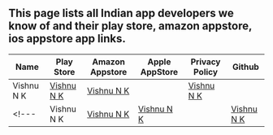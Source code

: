 ## This page lists all Indian app developers we know of and their play store, amazon appstore, ios appstore app links.

|  Name  |  Play Store | Amazon Appstore  | Apple AppStore  | Privacy Policy  |  Github |
| ------------ | ------------ | ------------ | ------------ | ------------ | ------------ |
|  Vishnu N K |  [Vishnu N K](https://play.google.com/store/apps/developer?id=Vishnu+N+K) | [Vishnu N K](https://www.amazon.com/s?rh=n%3A2350149011%2Cp_4%3AVishnu+N+K&ref=bl_dp_s_web_0) |   | [Vishnu N K](https://appchoose.blogspot.com/p/privacy-policy.html)  | |
<!---|  Vishnu N K |  [Vishnu N K](https://play.google.com/store/apps/developer?id=Vishnu+N+K) | [Vishnu N K](https://www.amazon.com/s?rh=n%3A2350149011%2Cp_4%3AVishnu+N+K&ref=bl_dp_s_web_0) |   | [Vishnu N K](https://appchoose.blogspot.com/p/privacy-policy.html)  | | --->
